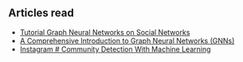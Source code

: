 ## Articles read
- [Tutorial Graph Neural Networks on Social Networks](https://www.kaggle.com/code/awadelrahman/tutorial-graph-neural-networks-on-social-networks)
- [A Comprehensive Introduction to Graph Neural Networks (GNNs)](https://www.datacamp.com/tutorial/comprehensive-introduction-graph-neural-networks-gnns-tutorial)
- [Instagram # Community Detection With Machine Learning](https://understandingdata.com/posts/instagram-community-detection-with-machine-learning/)
